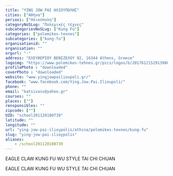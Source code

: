 ```yaml
---
title: "YING JOW PAI ΗΛΙΟΥΠΟΛΗΣ"
cities: ["Αθήνα"]
perioxi: ["Ηλιούπολη"]
categoryNoSLug: "Πολεμικές τέχνες"
subcategoriesNoSLug: ["Kung Fu"]
categories: ["polemikes-texnes"]
subcategories: ["kung-fu"]
organisationid: ""
organisation: ""
orgurl: "-"
address: "ΕΛΕΥΘΕΡΙΟΥ ΒΕΝΙΖΕΛΟΥ 92, 16344 Athens, Greece"
logoimg: "https://www.polemikes-tehnes.gr/pics/logos/b/2017612152913986.jpg"
profilePhoto : "downloaded"
coverPhoto : "downloaded"
website: "www.yingjowpailioupoli.gr/"
facebook: "www.facebook.com/Ying.Jow.Pai.Ilioupoli/"
phone: ""
email: "katsivass@yahoo.gr"
courses: ""
places: [""]
rensponsibles: ""
zipcode: [""]
UID: "school201120180739"
latitude: ""
longitude: ""
url: "ying-jow-pai-ilioypolis/athina/polemikes-texnes/kung-fu"
slug: "ying-jow-pai-ilioypolis"
aliases:
    - /school201120180739
---
```



EAGLE CLAW KUNG FU WU STYLE TAI CHI CHUAN

EAGLE CLAW KUNG FU WU STYLE TAI CHI CHUAN
